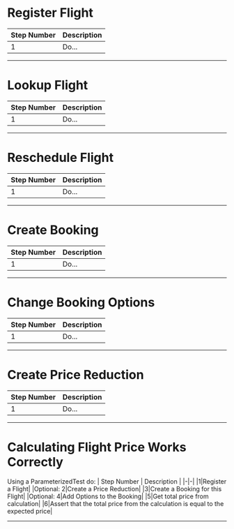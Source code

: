# Register Flight
| Step Number | Description |
|-|-|
|1|Do...|

---

# Lookup Flight
| Step Number | Description |
|-|-|
|1|Do...|

---

# Reschedule Flight
| Step Number | Description |
|-|-|
|1|Do...|

---

# Create Booking
| Step Number | Description |
|-|-|
|1|Do...|

---

# Change Booking Options
| Step Number | Description |
|-|-|
|1|Do...|

---

# Create Price Reduction
| Step Number | Description |
|-|-|
|1|Do...|

---

# Calculating Flight Price Works Correctly
Using a ParameterizedTest do:
| Step Number | Description |
|-|-|
|1|Register a Flight|
|Optional: 2|Create a Price Reduction|
|3|Create a Booking for this Flight|
|Optional: 4|Add Options to the Booking|
|5|Get total price from calculation|
|6|Assert that the total price from the calculation is equal to the expected price|

---
